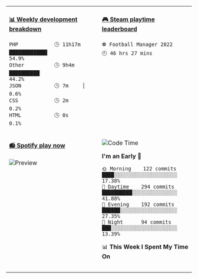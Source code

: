 <table>
<tr>
<td valign="top" width="50%">

<!-- waka-box start -->
#### <a href="https://gist.github.com/304ab26b101f2491548772b1064b1d53" target="_blank">📊 Weekly development breakdown</a>
```text
PHP            🕓 11h17m ████████████▋           54.9%
Other          🕓 9h4m   ██████████▏             44.2%
JSON           🕓 7m     ▏                        0.6%
CSS            🕓 2m                              0.2%
HTML           🕓 0s                              0.1%
```
<!-- Powered by https://github.com/YouEclipse/waka-box-go . -->
<!-- waka-box end -->

</td>
<td valign="top" width="50%">

<!-- steam-box start -->
#### <a href="https://gist.github.com/5c6425e264f6c57e162a9d5318be21fe" target="_blank">🎮 Steam playtime leaderboard</a>
```text
⚽ Football Manager 2022            🕘 46 hrs 27 mins
```
<!-- Powered by https://github.com/YouEclipse/steam-box . -->
<!-- steam-box end -->

</td>
</tr>

<tr>
<td valign="top" width="50%">
 
#### <a href="https://open.spotify.com/user/54abeqmcxnkfa383bx905e7l6" target="_blank">📻 Spotify play now</a>
![Preview](https://spotify-readme-rzlco666.vercel.app/api?theme=dark)

</td>
<td valign="top" width="50%">
 
<!--START_SECTION:waka-->
![Code Time](http://img.shields.io/badge/Code%20Time-23%20hrs%2046%20mins-blue)

**I'm an Early 🐤** 

```text
🌞 Morning    122 commits    ████░░░░░░░░░░░░░░░░░░░░░   17.38% 
🌆 Daytime    294 commits    ██████████░░░░░░░░░░░░░░░   41.88% 
🌃 Evening    192 commits    ██████░░░░░░░░░░░░░░░░░░░   27.35% 
🌙 Night      94 commits     ███░░░░░░░░░░░░░░░░░░░░░░   13.39%

```


📊 **This Week I Spent My Time On** 

```text
```


<!--END_SECTION:waka-->
 
</td>
</tr>
</table>
